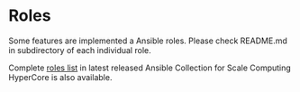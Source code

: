# Roles

Some features are implemented a Ansible roles.
Please check README.md in subdirectory of each individual role.

Complete [roles list](https://scalecomputing.github.io/HyperCoreAnsibleCollection/collections/index_role.html)
in latest released Ansible Collection for Scale Computing HyperCore
is also available.
